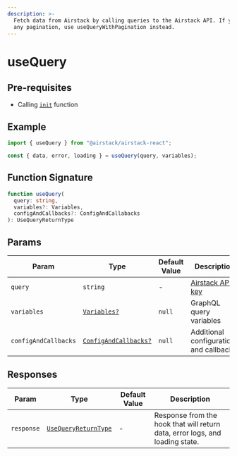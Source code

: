 ```yaml
---
description: >-
  Fetch data from Airstack by calling queries to the Airstack API. If you need
  any pagination, use useQueryWithPagination instead.
---
```


# useQuery

## Pre-requisites

* Calling [`init`](../../nodejs-sdk-reference/init.md) function

## Example

```javascript
import { useQuery } from "@airstack/airstack-react";

const { data, error, loading } = useQuery(query, variables);
```

## Function Signature

```typescript
function useQuery(
  query: string,
  variables?: Variables,
  configAndCallbacks?: ConfigAndCallabacks
): UseQueryReturnType
```

## Params

| Param                | Type                                                      | Default Value | Description                                          |
| -------------------- | --------------------------------------------------------- | ------------- | ---------------------------------------------------- |
| `query`              | `string`                                                  | -             | [Airstack API key](../../get-started/get-api-key.md) |
| `variables`          | [`Variables?`](../objects/variables.md)                   | `null`        | GraphQL query variables                              |
| `configAndCallbacks` | [`ConfigAndCallbacks?`](../objects/configandcallbacks.md) | `null`        | Additional configurations and callbacks.             |

## Responses

| Param      | Type                                                     | Default Value | Description                                                                  |
| ---------- | -------------------------------------------------------- | ------------- | ---------------------------------------------------------------------------- |
| `response` | [`UseQueryReturnType`](../objects/usequeryreturntype.md) | -             | Response from the hook that will return data, error logs, and loading state. |
